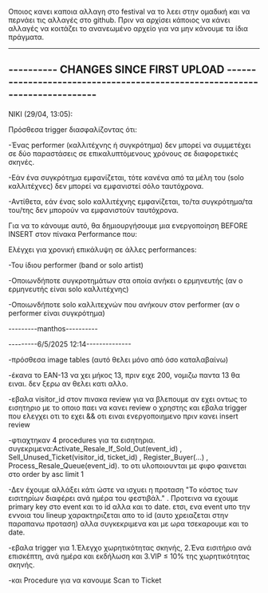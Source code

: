 Οποιος κανει καποια αλλαγη στο festival να το λεει στην ομαδική και να περνάει τις αλλαγές στο github. 
Πριν να αρχίσει κάποιος να κάνει αλλαγές να κοιτάζει το ανανεωμένο αρχείο για να μην κάνουμε τα ίδια πράγματα.

------------------------------------------------------------------------------------------------------------------------
----------    CHANGES SINCE FIRST UPLOAD     ---------------------------------------------------------------------------
------------------------------------------------------------------------------------------------------------------------

NIKI (29/04, 13:05):

Πρόσθεσα trigger διασφαλίζοντας ότι:

-Ένας performer (καλλιτέχνης ή συγκρότημα) δεν μπορεί να συμμετέχει σε δύο παραστάσεις σε επικαλυπτόμενους χρόνους σε διαφορετικές σκηνές.

-Εάν ένα συγκρότημα εμφανίζεται, τότε κανένα από τα μέλη του (solo καλλιτέχνες) δεν μπορεί να εμφανιστεί σόλο ταυτόχρονα.

-Αντίθετα, εάν ένας solo καλλιτέχνης εμφανίζεται, το/τα συγκρότημα/τα του/της δεν μπορούν να εμφανιστούν ταυτόχρονα.

Για να το κάνουμε αυτό, θα δημιουργήσουμε μια ενεργοποίηση BEFORE INSERT στον πίνακα Performance που:

Ελέγχει για χρονική επικάλυψη σε άλλες performances:

-Του ίδιου performer (band or solo artist)

-Οποιωνδήποτε συγκροτημάτων στα οποία ανήκει ο ερμηνευτής (αν ο ερμηνευτής είναι solo καλλιτέχνης)

-Οποιωνδήποτε solo καλλιτεχνών που ανήκουν στον performer (αν ο performer είναι συγκρότημα)



---------manthos----------

---------6/5/2025 12:14--------------

-πρόσθεσα image tables (αυτό θελει μόνο από όσο καταλαβαίνω)

-έκανα το ΕΑΝ-13 να χει μήκος 13, πριν ειχε 200, νομιζω παντα 13 θα ειναι. δεν ξερω αν θελει κατι αλλο.

-εβαλα visitor_id στον πινακα review για να βλεπουμε αν εχει οντως το εισητηριο με το οποιο παει να κανει review ο χρηστης και εβαλα trigger που ελεγχει οτι το εχει && οτι ειναι ενεργοποιημενο πριν κανει insert review

-φτιαχτηκαν 4 procedures για τα εισητηρια. 
συγεκριμενα:Activate_Resale_If_Sold_Out(event_id)	, Sell_Unused_Ticket(visitor_id, ticket_id)	, Register_Buyer(...)	, Process_Resale_Queue(event_id). το οτι υλοποιουνται με φιφο φαινεται στο order by asc limit 1

-Δεν έχουμε αλλάξει κάτι ώστε να ισχυει η προταση "Το κόστος των εισιτηρίων διαφέρει ανά ημέρα του φεστιβάλ." . Προτεινα να εχουμε primary key στο event και το id αλλα και το date. ετσι, ενα event υπο την εννοια του lineup χαρακτηριζεται απο το id (αυτο χρειαζεται στην παραπανω προταση) αλλα συγκεκριμενα και με ωρα τσεκαρουμε και το date.

-εβαλα trigger για 1.Έλεγχο χωρητικότητας σκηνής, 2.Ένα εισιτήριο ανά επισκέπτη, ανά ημέρα και εκδήλωση και 3.VIP ≤ 10% της χωρητικότητας σκηνής.

-και Procedure για να κανουμε Scan το Ticket

